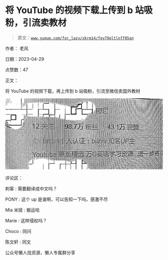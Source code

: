 # 将 YouTube 的视频下载上传到 b 站吸粉，引流卖教材

> 原文：[`www.yuque.com/for_lazy/xkrm14/fqy79qltlnff05an`](https://www.yuque.com/for_lazy/xkrm14/fqy79qltlnff05an)



作者： 老风



日期：2023-04-29



点赞数：47

<ne-hole id="u4d582cd3" data-lake-id="u4d582cd3">

正文：



将 YouTube 的视频下载，再上传到 b 站吸粉，引流至微信卖国外教材



![](img/d8b7ad01689e509681582833ee7331ba.png)

<ne-hole id="u69e92281" data-lake-id="u69e92281">

评论区：



刺客 : 需要翻译成中文吗？



PONY : 这个 up 是谁啊，可以告知一下吗，感激不尽



Mia 米娅 : 搬运哈



Marie : 这样侵权吗？



Choco : 同问



陈文轩 : 同文

<ne-hole id="u918fac7e" data-lake-id="u918fac7e">

公众号懒人找资源，懒人专属群分享

</ne-hole></ne-hole></ne-hole>